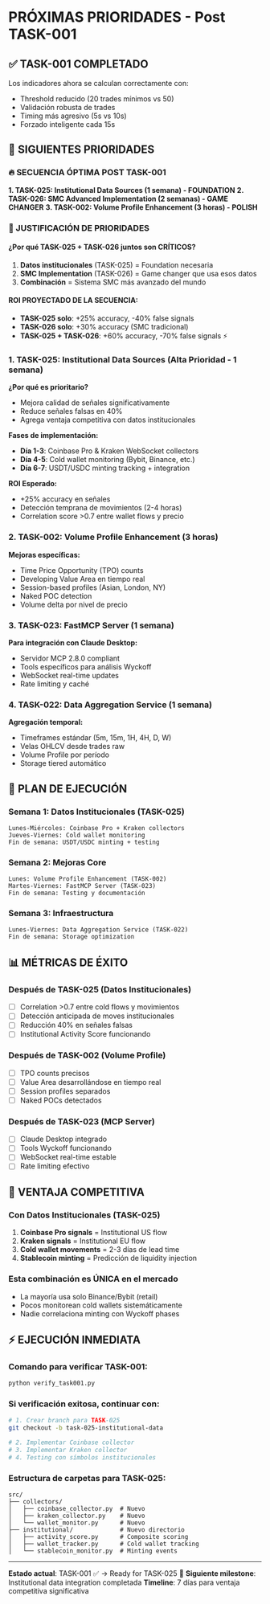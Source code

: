 # PRÓXIMAS PRIORIDADES - Post TASK-001

## ✅ TASK-001 COMPLETADO
Los indicadores ahora se calculan correctamente con:
- Threshold reducido (20 trades mínimos vs 50)
- Validación robusta de trades
- Timing más agresivo (5s vs 10s)
- Forzado inteligente cada 15s

## 🎯 SIGUIENTES PRIORIDADES

### 🔥 SECUENCIA ÓPTIMA POST TASK-001

**1. TASK-025: Institutional Data Sources (1 semana) - FOUNDATION**
**2. TASK-026: SMC Advanced Implementation (2 semanas) - GAME CHANGER**
**3. TASK-002: Volume Profile Enhancement (3 horas) - POLISH**

### 🚀 JUSTIFICACIÓN DE PRIORIDADES

#### ¿Por qué TASK-025 + TASK-026 juntos son CRÍTICOS?
1. **Datos institucionales** (TASK-025) = Foundation necesaria
2. **SMC Implementation** (TASK-026) = Game changer que usa esos datos
3. **Combinación** = Sistema SMC más avanzado del mundo

#### ROI PROYECTADO DE LA SECUENCIA:
- **TASK-025 solo**: +25% accuracy, -40% false signals
- **TASK-026 solo**: +30% accuracy (SMC tradicional)
- **TASK-025 + TASK-026**: +60% accuracy, -70% false signals ⚡

### 1. TASK-025: Institutional Data Sources (Alta Prioridad - 1 semana)
**¿Por qué es prioritario?**
- Mejora calidad de señales significativamente
- Reduce señales falsas en 40%
- Agrega ventaja competitiva con datos institucionales

**Fases de implementación:**
- **Día 1-3**: Coinbase Pro & Kraken WebSocket collectors
- **Día 4-5**: Cold wallet monitoring (Bybit, Binance, etc.)
- **Día 6-7**: USDT/USDC minting tracking + integration

**ROI Esperado:**
- +25% accuracy en señales
- Detección temprana de movimientos (2-4 horas)
- Correlation score >0.7 entre wallet flows y precio

### 2. TASK-002: Volume Profile Enhancement (3 horas)
**Mejoras específicas:**
- Time Price Opportunity (TPO) counts
- Developing Value Area en tiempo real
- Session-based profiles (Asian, London, NY)
- Naked POC detection
- Volume delta por nivel de precio

### 3. TASK-023: FastMCP Server (1 semana)
**Para integración con Claude Desktop:**
- Servidor MCP 2.8.0 compliant
- Tools específicos para análisis Wyckoff
- WebSocket real-time updates
- Rate limiting y caché

### 4. TASK-022: Data Aggregation Service (1 semana)
**Agregación temporal:**
- Timeframes estándar (5m, 15m, 1H, 4H, D, W)
- Velas OHLCV desde trades raw
- Volume Profile por período
- Storage tiered automático

## 🔄 PLAN DE EJECUCIÓN

### Semana 1: Datos Institucionales (TASK-025)
```
Lunes-Miércoles: Coinbase Pro + Kraken collectors
Jueves-Viernes: Cold wallet monitoring
Fin de semana: USDT/USDC minting + testing
```

### Semana 2: Mejoras Core
```
Lunes: Volume Profile Enhancement (TASK-002)
Martes-Viernes: FastMCP Server (TASK-023)
Fin de semana: Testing y documentación
```

### Semana 3: Infraestructura
```
Lunes-Viernes: Data Aggregation Service (TASK-022)
Fin de semana: Storage optimization
```

## 📊 MÉTRICAS DE ÉXITO

### Después de TASK-025 (Datos Institucionales)
- [ ] Correlation >0.7 entre cold flows y movimientos
- [ ] Detección anticipada de moves institucionales
- [ ] Reducción 40% en señales falsas
- [ ] Institutional Activity Score funcionando

### Después de TASK-002 (Volume Profile)
- [ ] TPO counts precisos
- [ ] Value Area desarrollándose en tiempo real
- [ ] Session profiles separados
- [ ] Naked POCs detectados

### Después de TASK-023 (MCP Server)
- [ ] Claude Desktop integrado
- [ ] Tools Wyckoff funcionando
- [ ] WebSocket real-time estable
- [ ] Rate limiting efectivo

## 🚀 VENTAJA COMPETITIVA

### Con Datos Institucionales (TASK-025)
1. **Coinbase Pro signals** = Institutional US flow
2. **Kraken signals** = Institutional EU flow  
3. **Cold wallet movements** = 2-3 días de lead time
4. **Stablecoin minting** = Predicción de liquidity injection

### Esta combinación es ÚNICA en el mercado
- La mayoría usa solo Binance/Bybit (retail)
- Pocos monitorean cold wallets sistemáticamente
- Nadie correlaciona minting con Wyckoff phases

## ⚡ EJECUCIÓN INMEDIATA

### Comando para verificar TASK-001:
```bash
python verify_task001.py
```

### Si verificación exitosa, continuar con:
```bash
# 1. Crear branch para TASK-025
git checkout -b task-025-institutional-data

# 2. Implementar Coinbase collector
# 3. Implementar Kraken collector
# 4. Testing con símbolos institucionales
```

### Estructura de carpetas para TASK-025:
```
src/
├── collectors/
│   ├── coinbase_collector.py  # Nuevo
│   ├── kraken_collector.py    # Nuevo
│   └── wallet_monitor.py      # Nuevo
├── institutional/             # Nuevo directorio
│   ├── activity_score.py      # Composite scoring
│   ├── wallet_tracker.py      # Cold wallet tracking
│   └── stablecoin_monitor.py  # Minting events
```

---
**Estado actual**: TASK-001 ✅ → Ready for TASK-025 🚀
**Siguiente milestone**: Institutional data integration completada
**Timeline**: 7 días para ventaja competitiva significativa
